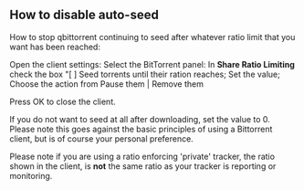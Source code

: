 ## How to disable auto-seed

How to stop qbittorrent continuing to seed after whatever ratio limit that you want has been reached:

Open the client settings:
Select the BitTorrent panel:
In **Share Ratio Limiting**
check the box "[ ] Seed torrents until their ration reaches;
Set the value;
Choose the action from Pause them | Remove them

Press OK to close the client.

If you do not want to seed at all after downloading, set the value to 0.
Please note this goes against the basic principles of using a Bittorrent client, but is of course your personal preference.

Please note if you are using a ratio enforcing 'private' tracker, the ratio shown in the client, is **not** the same ratio as your tracker is reporting or monitoring.